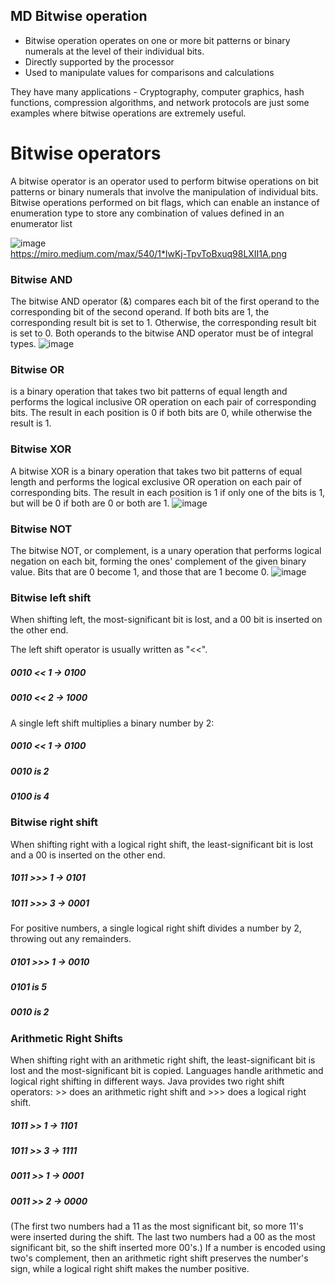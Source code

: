 ## MD Bitwise operation
- Bitwise operation operates on one or more bit patterns or binary numerals at the level of their individual bits.
- Directly supported by the processor
- Used to manipulate values for comparisons and calculations

They have many applications - Cryptography, computer graphics, hash functions, compression algorithms, and network protocols
are just some examples where bitwise operations are extremely useful.

# Bitwise operators

A bitwise operator is an operator used to perform bitwise operations on bit patterns or binary numerals that involve the manipulation of individual bits.
Bitwise operations performed on bit flags, which can enable an instance of enumeration type to store any combination of values defined in an enumerator list

![image](https://miro.medium.com/max/540/1*lwKj-TpvToBxuq98LXII1A.png)  
https://miro.medium.com/max/540/1*lwKj-TpvToBxuq98LXII1A.png

### Bitwise AND
The bitwise AND operator (&) compares each bit of the first operand to the corresponding bit of the second operand. 
If both bits are 1, the corresponding result bit is set to 1. 
Otherwise, the corresponding result bit is set to 0. Both operands to the bitwise AND operator must be of integral types.
![image](https://miro.medium.com/max/2000/1*errHQXOg0kY6XUVWmGZXLA.png)

### Bitwise OR 
is a binary operation that takes two bit patterns of equal length and performs the logical inclusive OR operation on each pair of corresponding bits. 
The result in each position is 0 if both bits are 0, while otherwise the result is 1.
 
### Bitwise XOR 

A bitwise XOR is a binary operation that takes two bit patterns of equal length and performs the logical exclusive OR operation on each pair of corresponding bits. 
The result in each position is 1 if only one of the bits is 1, but will be 0 if both are 0 or both are 1.
![image](https://encrypted-tbn0.gstatic.com/images?q=tbn%3AANd9GcTrQ9bqcjHkDkQcZI-Bwl8kYV-Y-TgOKdCn8Q&usqp=CAU)  

### Bitwise NOT 
The bitwise NOT, or complement, is a unary operation that performs logical negation on each bit, forming the ones' complement of the given binary value. 
Bits that are 0 become 1, and those that are 1 become 0.
![image](https://docs.swift.org/swift-book/_images/bitwiseNOT_2x.png)

### Bitwise left shift 
When shifting left, the most-significant bit is lost, and a 00 bit is inserted on the other end.

The left shift operator is usually written as "<<".
#####  0010 << 1  →  0100  
#####  0010 << 2  →  1000
A single left shift multiplies a binary number by 2:
#####  0010 << 1  →  0100  

#####  0010 is 2
#####  0100 is 4

### Bitwise right shift 
When shifting right with a logical right shift, the least-significant bit is lost and a 00 is inserted on the other end.
#####  1011 >>> 1  →  0101  
#####  1011 >>> 3  →  0001
For positive numbers, a single logical right shift divides a number by 2, throwing out any remainders.
#####  0101 >>> 1  →  0010

##### 0101 is 5
##### 0010 is 2

### Arithmetic Right Shifts
When shifting right with an arithmetic right shift, the least-significant bit is lost and the most-significant bit is copied.
Languages handle arithmetic and logical right shifting in different ways. 
Java provides two right shift operators: >> does an arithmetic right shift and >>> does a logical right shift.
#####   1011 >> 1  →  1101
#####   1011 >> 3  →  1111
#####   0011 >> 1  →  0001
#####   0011 >> 2  →  0000

(The first two numbers had a 11 as the most significant bit, so more 11's were inserted during the shift. 
The last two numbers had a 00 as the most significant bit, so the shift inserted more 00's.)
If a number is encoded using two's complement, then an arithmetic right shift preserves the number's sign, 
while a logical right shift makes the number positive.
